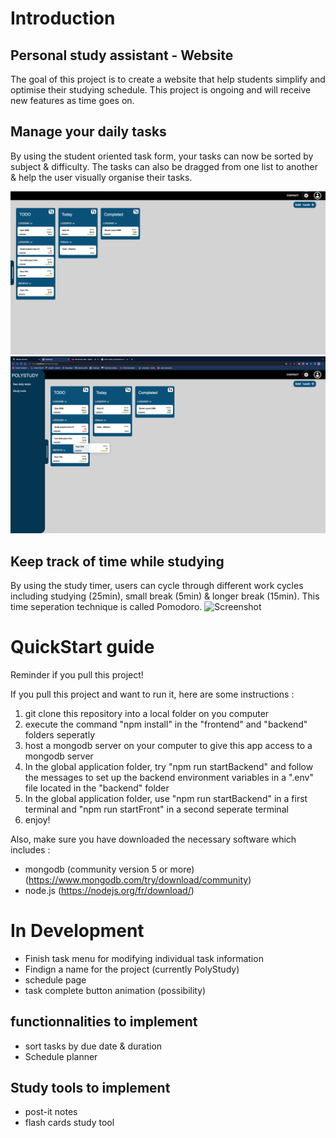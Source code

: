 # Introduction

## Personal study assistant - Website

The goal of this project is to create a website that help students simplify and optimise their studying schedule. This project is ongoing and will receive new features as time goes on.

## Manage your daily tasks

By using the student oriented task form, your tasks can now be sorted by subject & difficulty. The tasks can also be dragged from one list to another & help the user visually organise their tasks.

![Screenshot](./frontend/src/images/other/tasksScreen.png)
![Screenshot](./frontend/src/images/other/draggingTask.png)

## Keep track of time while studying

By using the study timer, users can cycle through different work cycles including studying (25min), small break (5min) & longer break (15min). This time seperation technique is called Pomodoro.
![Screenshot](./frontend/src/images/other/timerScreen.png)

# QuickStart guide

Reminder if you pull this project!

If you pull this project and want to run it, here are some instructions :

1. git clone this repository into a local folder on you computer
2. execute the command "npm install" in the "frontend" and "backend" folders seperatly
3. host a mongodb server on your computer to give this app access to a mongodb server
4. In the global application folder, try "npm run startBackend" and follow the messages to set up the backend environment variables in a ".env" file located in the "backend" folder
5. In the global application folder, use "npm run startBackend" in a first terminal and "npm run startFront" in a second seperate terminal
6. enjoy!

Also, make sure you have downloaded the necessary software which includes :

- mongodb (community version 5 or more) (https://www.mongodb.com/try/download/community)
- node.js (https://nodejs.org/fr/download/)

# In Development

- Finish task menu for modifying individual task information
- Findign a name for the project (currently PolyStudy)
- schedule page
- task complete button animation (possibility)

## functionnalities to implement

- sort tasks by due date & duration
- Schedule planner

## Study tools to implement

- post-it notes
- flash cards study tool
